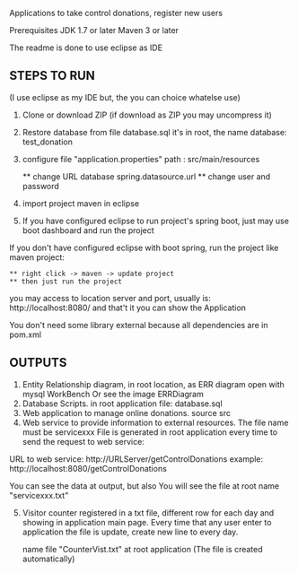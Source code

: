 Applications to take control donations,
register new users

Prerequisites
JDK 1.7 or later
Maven 3 or later

The readme is done to use eclipse as IDE

## STEPS TO RUN ##

(I use eclipse as my IDE but, the you can choice whatelse use)

1. Clone or download ZIP (if download as ZIP you may uncompress it)

2. Restore database from file database.sql it's in root, the name database: test_donation

3. configure file "application.properties" path : src/main/resources

	** change URL database spring.datasource.url
	** change user and password 

4. import project maven in eclipse

5. If you have configured eclipse to run project's spring boot, just may use boot dashboard and run the project

If you don't have configured eclipse with boot spring, run the project like maven project:
	
	** right click -> maven -> update project
	** then just run the project
	

you may access to location server and port, usually is: http://localhost:8080/
and that't it you can show the Application


You don't need some library external because all dependencies are in pom.xml

## OUTPUTS ##
1. Entity Relationship diagram, in root location, as ERR diagram open with mysql WorkBench Or see the image ERRDiagram
2. Database Scripts.  in root application file: database.sql
3. Web application to manage online donations. source src
4. Web service to provide information to external resources. The file name must be servicexxx File is generated in root application
	every time to send the request to web service:
	
  URL to web service: http://URLServer/getControlDonations 
  example: http://localhost:8080/getControlDonations
  
  You can see the data at output, but also You will see the file at root name "servicexxx.txt"
  

5. Visitor counter registered in a txt file, different row for each day and showing in application main page.
	Every time that any user enter to application the file is update, create new line to every day.
	
	name file "CounterVist.txt" at root application (The file is created automatically)
	

